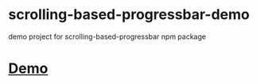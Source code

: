 # scrolling-based-progressbar-demo
demo project for scrolling-based-progressbar npm package
# [Demo](https://valeedanjum.github.io/yourportfolio/)

